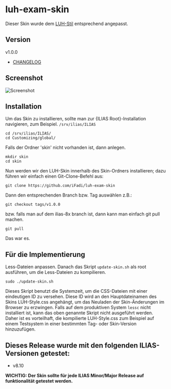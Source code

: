 # luh-exam-skin
Dieser Skin wurde dem [LUH-Stil](https://www.uni-hannover.de/) entsprechend angepasst.

## Version
v1.0.0

- [CHANGELOG](CHANGELOG.md)

## Screenshot
![Screenshot](screenshots/luh-skin-1.png)

## Installation

Um das Skin zu installieren, sollte man zur {ILIAS Root}-Installation navigieren, zum Beispiel.
`/srv/ilias/ILIAS`

```
cd /srv/ilias/ILIAS/
cd Customizing/global/
```


Falls der Ordner 'skin' nicht vorhanden ist, dann anlegen.

```
mkdir skin
cd skin
```

Nun werden wir den LUH-Skin innerhalb des Skin-Ordners installieren; dazu führen wir einfach einen Git-Clone-Befehl aus:

`git clone https://github.com/iFadi/luh-exam-skin`

Dann den entsprechenden Branch bzw. Tag auswählen z.B.:

`git checkout tags/v1.0.0`

bzw. falls man auf dem ilias-8x branch ist, dann kann man einfach git pull machen.

`git pull`


Das war es.

## Für die Implementierung

Less-Dateien anpassen. Danach das Skript `update-skin.sh` als root ausführen, um die Less-Dateien zu kompilieren.

```sudo ./update-skin.sh```

Dieses Skript benutzt die Systemzeit, um die CSS-Dateien mit einer eindeutigen ID zu versehen.
Diese ID wird an den Hauptdateinamen des Skins LUH-Style.css angehängt, um das Neuladen der Skin-Änderungen im Browser zu erzwingen.
Falls auf dem produktiven System `lessc` nicht installiert ist, kann das oben genannte Skript nicht ausgeführt werden.
Daher ist es vorteilhaft, die kompilierte LUH-Style.css zum Beispiel auf einem Testsystem in einer bestimmten Tag- oder Skin-Version hinzuzufügen.

## Dieses Release wurde mit den folgenden ILIAS-Versionen getestet:
* v8.10

<strong>WICHTIG: Der Skin sollte für jede ILIAS Minor/Major Release auf funktionalität getestet werden.</strong>
